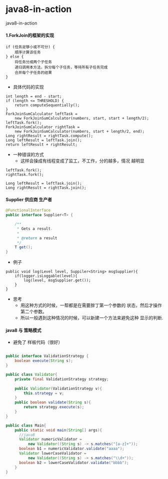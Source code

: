 # java8-in-action
java8-in-action
#### 1.ForkJoin的框架的实现
```
if (任务足够小或不可分) {
    顺序计算该任务
} else {
    将任务分成两个子任务
    递归调用本方法，拆分每个子任务，等待所有子任务完成
    合并每个子任务的结果
}
```
- 具体代码的实现
```
int length = end - start;
if (length <= THRESHOLD) {
    return computeSequentially();
}
ForkJoinSumCalculator leftTask =
    new ForkJoinSumCalculator(numbers, start, start + length/2);
leftTask.fork();
ForkJoinSumCalculator rightTask =
    new ForkJoinSumCalculator(numbers, start + length/2, end);
Long rightResult = rightTask.compute();
Long leftResult = leftTask.join();
return leftResult + rightResult;
```
- 一种错误的方式
    + 这样会操成有线程变成了监工，不工作，分的越多，情况
    越明显
```
leftTask.fork();
rightTask.fork();

Long leftResult = leftTask.join();
Long rightResult = rightTask.join();
```

#### Supplier 供应商 生产者
```java
@FunctionalInterface
public interface Supplier<T> {

    /**
     * Gets a result.
     *
     * @return a result
     */
    T get();
}
```
- 例子
```
public void log(Level level, Suppiler<String> msgSupplier){
    if(logger.isLoggable(level){
        log(level, msgSupplier.get());
    }
}
```
- 思考
    + 用这种方式的时候，一帮都是在需要胖丁第一个参数的
    状态，然后才操作第二个参数。
    + 所以一般遇到这种情况的时候，可以新建一个方法来避免这种
    显示的判断.
#### java8 与 策略模式
- 避免了 样板代码（很好）
```java

public interface ValidationStrategy {
    boolean execute(String s);
}

public class Validator{
    private final ValidationStrategy strategy;
    
    public Validator(ValidationStrategy v){
        this.strategy = v;
    }
    public boolean validate(String s){
        return strategy.execute(s);
    }
}

public class Main{
    public static void main(String[] args){
      //java8
      Validator numericValidator =
          new Validator((String s) -> s.matches("[a-z]+"));
      boolean b1 = numericValidator.validate("aaaa");
      Validator lowerCaseValidator =
          new Validator((String s) -> s.matches("\\d+"));
      boolean b2 = lowerCaseValidator.validate("bbbb");
    }
}

```